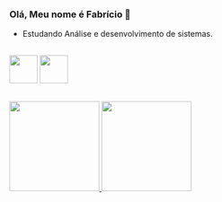 ### Olá, Meu nome é Fabrício 👋

- Estudando Análise e desenvolvimento de sistemas.

##

<div>
  <a href="https://www.instagram.com/notrealscooby/?hl=pt-br" target="_blank"><img height="50" img src="https://cdn.jsdelivr.net/npm/simple-icons@3.0.1/icons/instagram.svg" target="_blank"></a>
  <a href="https://www.linkedin.com/in/fabricio-caldana-593b091a3/" target="_blank"><img height="50" img src="https://cdn.jsdelivr.net/npm/simple-icons@3.0.1/icons/linkedin.svg"></a>     
</div>

##

 <div>
  <a href="https://github.com/NcryScooby">
  <img height="160em"src="https://github-readme-stats.vercel.app/api?username=NcryScooby&show_icons=true&theme=tokyonight&include_all_commits=true&count_private=true"/>
  <img height="160em" src="https://github-readme-stats.vercel.app/api/top-langs/?username=NcryScooby&layout=compact&langs_count=7&theme=tokyonight"/>
</div>  
